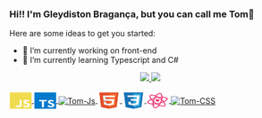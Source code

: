 ### Hi!! I'm Gleydiston Bragança, but you can call me Tom👋


Here are some ideas to get you started:

- 🔭 I’m currently working on front-end
- 🌱 I’m currently learning Typescript and C#

<div align="center">
  <a href="https://github.com/tombraganca">
  <img height="160em" src="https://github-readme-stats-sigma-five.vercel.app/api?username=tombraganca&show_icons=true&theme=dark&include_all_commits=false&count_private=false"/>
  <img height="160em" src="https://github-readme-stats-sigma-five.vercel.app/api/top-langs/?username=tombraganca&layout=compact&langs_count=7&theme=dark"/>
</div>
  
  <div style="display: inline_block"><br>
  <img align="center" alt="Tom-Js" height="30" width="40" src="https://raw.githubusercontent.com/devicons/devicon/master/icons/javascript/javascript-plain.svg">
  <img align="center" alt="Tom-Ts" height="30" width="40" src="https://raw.githubusercontent.com/devicons/devicon/master/icons/typescript/typescript-plain.svg">
  <img align="center" alt="Tom-Js" height="30" width="40"  src="https://cdn.jsdelivr.net/gh/devicons/devicon/icons/angularjs/angularjs-original.svg" />

  <img align="center" alt="Tom-HTML" height="30" width="40" src="https://raw.githubusercontent.com/devicons/devicon/master/icons/html5/html5-original.svg">
  <img align="center" alt="Tom-CSS" height="30" width="40" src="https://raw.githubusercontent.com/devicons/devicon/master/icons/css3/css3-original.svg">
  <img align="center" alt="Tom-CSS" height="30" width="40" src="https://raw.githubusercontent.com/tombraganca/tombraganca/ea3a7b81485092f467899623e782b647146030b3/Untitled-1%20(1).svg">
    <img align="center" alt="Tom-CSS" height="30" width="40" src="https://w7.pngwing.com/pngs/441/460/png-transparent-postgresql-plain-wordmark-logo-icon-thumbnail.png">
    
</div>
